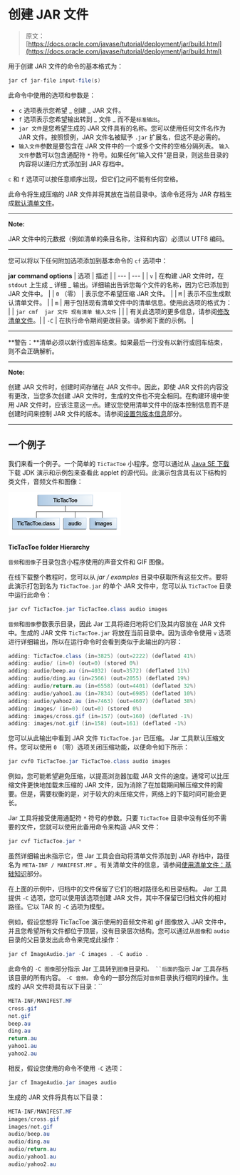 # 创建 JAR 文件

> 原文： [https://docs.oracle.com/javase/tutorial/deployment/jar/build.html](https://docs.oracle.com/javase/tutorial/deployment/jar/build.html)

用于创建 JAR 文件的命令的基本格式为：

```java
jar cf jar-file input-file(s)

```

此命令中使用的选项和参数是：

*   `c` 选项表示您希望 _ 创建 _ JAR 文件。
*   `f` 选项表示您希望输出转到 _ 文件 _ 而不是`标准输出`。
*   `jar 文件`是您希望生成的 JAR 文件具有的名称。您可以使用任何文件名作为 JAR 文件。按照惯例，JAR 文件名被赋予 `.jar` 扩展名，但这不是必需的。
*   `输入文件`参数是要包含在 JAR 文件中的一个或多个文件的空格分隔列表。 `输入文件`参数可以包含通配符 `*` 符号。如果任何“输入文件”是目录，则这些目录的内容将以递归方式添加到 JAR 存档中。

`c` 和 `f` 选项可以按任意顺序出现，但它们之间不能有任何空格。

此命令将生成压缩的 JAR 文件并将其放在当前目录中。该命令还将为 JAR 存档生成[默认清单文件](defman.html)。

* * *

**Note:** 

JAR 文件中的元数据（例如清单的条目名称，注释和内容）必须以 UTF8 编码。

* * *

您可以将以下任何附加选项添加到基本命令的 `cf` 选项中：

**jar command options**
| 选项 | 描述 |
| --- | --- |
| `v` | 在构建 JAR 文件时，在 `stdout` 上生成 _ 详细 _ 输出。详细输出告诉您每个文件的名称，因为它已添加到 JAR 文件中。 |
| `0` （零） | 表示您不希望压缩 JAR 文件。 |
| `M` | 表示不应生成默认清单文件。 |
| `m` | 用于包括现有清单文件中的清单信息。使用此选项的格式为：
| | `jar cmf  jar 文件 现有清单 输入文件` |
| | 有关此选项的更多信息，请参阅[修改清单文件](modman.html)。|
| `-C` | 在执行命令期间更改目录。请参阅下面的示例。 |

* * *

**警告：**清单必须以新行或回车结束。如果最后一行没有以新行或回车结束，则不会正确解析。

* * *

**Note:** 

创建 JAR 文件时，创建时间存储在 JAR 文件中。因此，即使 JAR 文件的内容没有更改，当您多次创建 JAR 文件时，生成的文件也不完全相同。在构建环境中使用 JAR 文件时，应该注意这一点。建议您使用清单文件中的版本控制信息而不是创建时间来控制 JAR 文件的版本。请参阅[设置包版本信息](packageman.html)部分。

* * *

## 一个例子

我们来看一个例子。一个简单的 `TicTacToe` 小程序。您可以通过从 [Java SE 下载](http://www.oracle.com/technetwork/java/javase/downloads/index.html)下载 JDK 演示和示例包来查看此 applet 的源代码。此演示包含具有以下结构的类文件，音频文件和图像：

![TicTacToe folder Hierarchy](img/562a451db5e5ce820d754b8d57666280.jpg)

**TicTacToe folder Hierarchy**



`音频`和`图像`子目录包含小程序使用的声音文件和 GIF 图像。

在线下载整个教程时，您可以从 _jar / examples_ 目录中获取所有这些文件。要将此演示打包到名为 `TicTacToe.jar` 的单个 JAR 文件中，您可以从 `TicTacToe` 目录中运行此命令：

```java
jar cvf TicTacToe.jar TicTacToe.class audio images

```

`音频`和`图像`参数表示目录​​，因此 Jar 工具将递归地将它们及其内容放在 JAR 文件中。生成的 JAR 文件 `TicTacToe.jar` 将放在当前目录中。因为该命令使用 `v` 选项进行详细输出，所以在运行命令时会看到类似于此输出的内容：

```java
adding: TicTacToe.class (in=3825) (out=2222) (deflated 41%)
adding: audio/ (in=0) (out=0) (stored 0%)
adding: audio/beep.au (in=4032) (out=3572) (deflated 11%)
adding: audio/ding.au (in=2566) (out=2055) (deflated 19%)
adding: audio/return.au (in=6558) (out=4401) (deflated 32%)
adding: audio/yahoo1.au (in=7834) (out=6985) (deflated 10%)
adding: audio/yahoo2.au (in=7463) (out=4607) (deflated 38%)
adding: images/ (in=0) (out=0) (stored 0%)
adding: images/cross.gif (in=157) (out=160) (deflated -1%)
adding: images/not.gif (in=158) (out=161) (deflated -1%)

```

您可以从此输出中看到 JAR 文件 `TicTacToe.jar` 已压缩。 Jar 工具默认压缩文件。您可以使用 `0` （零）选项关闭压缩功能，以便命令如下所示：

```java
jar cvf0 TicTacToe.jar TicTacToe.class audio images

```

例如，您可能希望避免压缩，以提高浏览器加载 JAR 文件的速度。通常可以比压缩文件更快地加载未压缩的 JAR 文件，因为消除了在加载期间解压缩文件的需要。但是，需要权衡的是，对于较大的未压缩文件，网络上的下载时间可能会更长。

Jar 工具将接受使用通配符 `*` 符号的参数。只要 `TicTacToe` 目录中没有任何不需要的文件，您就可以使用此备用命令来构造 JAR 文件：

```java
jar cvf TicTacToe.jar *

```

虽然详细输出未指示它，但 Jar 工具会自动将清单文件添加到 JAR 存档中，路径名为 `META-INF / MANIFEST.MF` 。有关清单文件的信息，请参阅[使用清单文件：基础知识](manifestindex.html)部分。

在上面的示例中，归档中的文件保留了它们的相对路径名和目录结构。 Jar 工具提供 `-C` 选项，您可以使用该选项创建 JAR 文件，其中不保留已归档文件的相对路径。它以 TAR 的 `-C` 选项为模型。

例如，假设您想将 TicTacToe 演示使用的音频文件和 gif 图像放入 JAR 文件中，并且您希望所有文件都位于顶层，没有目录层次结构。您可以通过从`图像`和 `audio` 目录的父目录发出此命令来完成此操作：

```java
jar cf ImageAudio.jar -C images . -C audio .

```

此命令的 `-C 图像`部分指示 Jar 工具转到`图像`目录和`。 ``后面的`指示 Jar 工具存档该目录的所有内容。 `-C 音频。` 命令的一部分然后对`音频`目录执行相同的操作。生成的 JAR 文件将具有以下目录：``

```java
META-INF/MANIFEST.MF
cross.gif
not.gif
beep.au
ding.au
return.au
yahoo1.au
yahoo2.au

```

相反，假设您使用的命令不使用 `-C` 选项：

```java
jar cf ImageAudio.jar images audio

```

生成的 JAR 文件将具有以下目录：

```java
META-INF/MANIFEST.MF
images/cross.gif
images/not.gif
audio/beep.au
audio/ding.au
audio/return.au
audio/yahoo1.au
audio/yahoo2.au

```